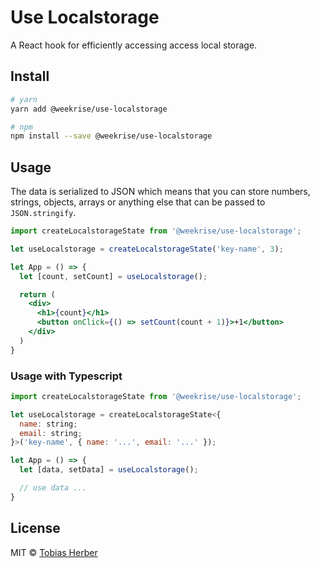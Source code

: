 # Use Localstorage

A React hook for efficiently accessing access local storage.

## Install

```bash
# yarn
yarn add @weekrise/use-localstorage

# npm
npm install --save @weekrise/use-localstorage
```

## Usage

The data is serialized to JSON which means that you can store numbers, strings, 
objects, arrays or anything else that can be passed to `JSON.stringify`.

```jsx
import createLocalstorageState from '@weekrise/use-localstorage';

let useLocalstorage = createLocalstorageState('key-name', 3);

let App = () => {
  let [count, setCount] = useLocalstorage();

  return (
    <div>
      <h1>{count}</h1>
      <button onClick={() => setCount(count + 1)}>+1</button>
    </div>
  )
}
```

### Usage with Typescript

```jsx
import createLocalstorageState from '@weekrise/use-localstorage';

let useLocalstorage = createLocalstorageState<{
  name: string;
  email: string;
}>('key-name', { name: '...', email: '...' });

let App = () => {
  let [data, setData] = useLocalstorage();

  // use data ...
}
```

## License

MIT © [Tobias Herber](https://github.com/herber)
